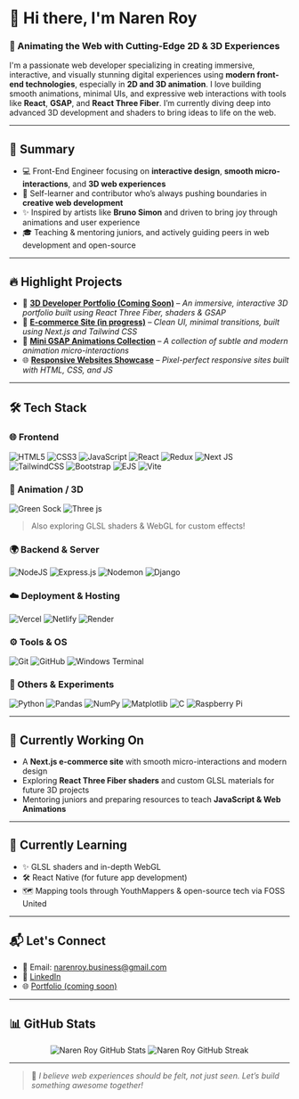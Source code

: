 # 👋 Hi there, I'm Naren Roy

### 🎨 Animating the Web with Cutting-Edge 2D & 3D Experiences

I'm a passionate web developer specializing in creating immersive, interactive, and visually stunning digital experiences using **modern front-end technologies**, especially in **2D and 3D animation**. I love building smooth animations, minimal UIs, and expressive web interactions with tools like **React**, **GSAP**, and **React Three Fiber**. I’m currently diving deep into advanced 3D development and shaders to bring ideas to life on the web.

---

## 🚀 Summary

- 💻 Front-End Engineer focusing on **interactive design**, **smooth micro-interactions**, and **3D web experiences**
- 🧠 Self-learner and contributor who’s always pushing boundaries in **creative web development**
- ✨ Inspired by artists like **Bruno Simon** and driven to bring joy through animations and user experience
- 🎓 Teaching & mentoring juniors, and actively guiding peers in web development and open-source

---

## 🔥 Highlight Projects

- 🎯 [**3D Developer Portfolio (Coming Soon)**](https://www.linkedin.com/in/naren-roy-4390a6238/) – *An immersive, interactive 3D portfolio built using React Three Fiber, shaders & GSAP*
- 🛒 [**E-commerce Site (in progress)**](https://www.linkedin.com/in/naren-roy-4390a6238/) – *Clean UI, minimal transitions, built using Next.js and Tailwind CSS*
- 🧪 [**Mini GSAP Animations Collection**](https://www.linkedin.com/in/naren-roy-4390a6238/) – *A collection of subtle and modern animation micro-interactions*
- 🌐 [**Responsive Websites Showcase**](https://www.linkedin.com/in/naren-roy-4390a6238/) – *Pixel-perfect responsive sites built with HTML, CSS, and JS*

---

## 🛠 Tech Stack

### 🌐 Frontend
![HTML5](https://img.shields.io/badge/html5-%23E34F26.svg?style=for-the-badge&logo=html5&logoColor=white)
![CSS3](https://img.shields.io/badge/css3-%231572B6.svg?style=for-the-badge&logo=css3&logoColor=white)
![JavaScript](https://img.shields.io/badge/javascript-%23323330.svg?style=for-the-badge&logo=javascript&logoColor=%23F7DF1E)
![React](https://img.shields.io/badge/react-%2320232a.svg?style=for-the-badge&logo=react&logoColor=%2361DAFB)
![Redux](https://img.shields.io/badge/redux-%23593d88.svg?style=for-the-badge&logo=redux&logoColor=white)
![Next JS](https://img.shields.io/badge/Next-black?style=for-the-badge&logo=next.js&logoColor=white)
![TailwindCSS](https://img.shields.io/badge/tailwindcss-%2338B2AC.svg?style=for-the-badge&logo=tailwind-css&logoColor=white)
![Bootstrap](https://img.shields.io/badge/bootstrap-%238511FA.svg?style=for-the-badge&logo=bootstrap&logoColor=white)
![EJS](https://img.shields.io/badge/ejs-%23B4CA65.svg?style=for-the-badge&logo=ejs&logoColor=black)
![Vite](https://img.shields.io/badge/vite-%23646CFF.svg?style=for-the-badge&logo=vite&logoColor=white)

### 🎥 Animation / 3D
![Green Sock](https://img.shields.io/badge/green%20sock-88CE02?style=for-the-badge&logo=greensock&logoColor=white)
![Three js](https://img.shields.io/badge/threejs-black?style=for-the-badge&logo=three.js&logoColor=white)
> Also exploring GLSL shaders & WebGL for custom effects!

### 🌍 Backend & Server
![NodeJS](https://img.shields.io/badge/node.js-6DA55F?style=for-the-badge&logo=node.js&logoColor=white)
![Express.js](https://img.shields.io/badge/express.js-%23404d59.svg?style=for-the-badge&logo=express&logoColor=%2361DAFB)
![Nodemon](https://img.shields.io/badge/NODEMON-%23323330.svg?style=for-the-badge&logo=nodemon&logoColor=%BBDEAD)
![Django](https://img.shields.io/badge/django-%23092E20.svg?style=for-the-badge&logo=django&logoColor=white)

### ☁️ Deployment & Hosting
![Vercel](https://img.shields.io/badge/vercel-%23000000.svg?style=for-the-badge&logo=vercel&logoColor=white)
![Netlify](https://img.shields.io/badge/netlify-%23000000.svg?style=for-the-badge&logo=netlify&logoColor=#00C7B7)
![Render](https://img.shields.io/badge/Render-%46E3B7.svg?style=for-the-badge&logo=render&logoColor=white)

### ⚙️ Tools & OS
![Git](https://img.shields.io/badge/git-%23F05033.svg?style=for-the-badge&logo=git&logoColor=white)
![GitHub](https://img.shields.io/badge/github-%23121011.svg?style=for-the-badge&logo=github&logoColor=white)
![Windows Terminal](https://img.shields.io/badge/Windows%20Terminal-%234D4D4D.svg?style=for-the-badge&logo=windows-terminal&logoColor=white)

### 🔬 Others & Experiments
![Python](https://img.shields.io/badge/python-3670A0?style=for-the-badge&logo=python&logoColor=ffdd54)
![Pandas](https://img.shields.io/badge/pandas-%23150458.svg?style=for-the-badge&logo=pandas&logoColor=white)
![NumPy](https://img.shields.io/badge/numpy-%23013243.svg?style=for-the-badge&logo=numpy&logoColor=white)
![Matplotlib](https://img.shields.io/badge/Matplotlib-%23ffffff.svg?style=for-the-badge&logo=Matplotlib&logoColor=black)
![C](https://img.shields.io/badge/c-%2300599C.svg?style=for-the-badge&logo=c&logoColor=white)
![Raspberry Pi](https://img.shields.io/badge/-Raspberry_Pi-C51A4A?style=for-the-badge&logo=Raspberry-Pi)

---

## 🔭 Currently Working On

- A **Next.js e-commerce site** with smooth micro-interactions and modern design
- Exploring **React Three Fiber shaders** and custom GLSL materials for future 3D projects
- Mentoring juniors and preparing resources to teach **JavaScript & Web Animations**

---

## 🌱 Currently Learning

- ✨ GLSL shaders and in-depth WebGL
- 🛠 React Native (for future app development)
- 🗺 Mapping tools through YouthMappers & open-source tech via FOSS United

---

## 📬 Let's Connect

- 📧 Email: [narenroy.business@gmail.com](mailto:narensarkar607@gmail.com)
- 💼 [LinkedIn](https://www.linkedin.com/in/naren-roy-4390a6238/)
- 🌐 [Portfolio (coming soon)](#)

---

## 📊 GitHub Stats

<p align="center">
  <img src="https://github-readme-stats.vercel.app/api?username=NarenRoy&show_icons=true&theme=tokyonight" alt="Naren Roy GitHub Stats" />
  <img src="https://github-readme-streak-stats.herokuapp.com/?user=NarenRoy&theme=tokyonight" alt="Naren Roy GitHub Streak" />
</p>

---

> 🎯 *I believe web experiences should be felt, not just seen. Let’s build something awesome together!*
